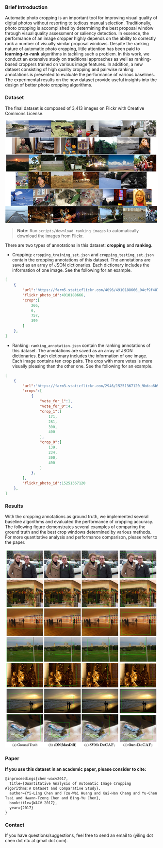 ### Brief Introduction

Automatic photo cropping is an important tool for improving visual quality of digital photos without resorting to tedious manual selection. Traditionally, photo cropping is accomplished by determining the best proposal window through visual quality assessment or saliency detection. In essence, the performance of an image cropper highly depends on the ability to correctly rank a number of visually similar proposal windows. Despite the ranking nature of automatic photo cropping, little attention has been paid to **learning-to-rank** algorithms in tackling such a problem. In this work, we conduct an extensive study on traditional approaches as well as ranking-based croppers trained on various image features. In addition, a new dataset consisting of high quality cropping and pairwise ranking annotations is presented to evaluate the performance of various baselines. The experimental results on the new dataset provide useful insights into the design of better photo cropping algorithms.

### Dataset

The final dataset is composed of 3,413 images on Flickr with Creative Commons License.

![Example images](images/dataset.jpg)


> **Note:** Run `scripts/download_ranking_images` to automatically download the images from Flickr.

There are two types of annotations in this dataset: **cropping** and **ranking**.

* Cropping: `cropping_training_set.json` and `cropping_testing_set.json` contain the cropping annotations of this dataset. The annotations are saved as an array of JSON dictionaries. Each dictionary includes the information of one image. See the following for an example.

```json
[
    {
        "url":"https://farm5.staticflickr.com/4096/4910188666_04cf9f487d_b.jpg",
        "flickr_photo_id":4910188666,
        "crop":[
            266,
            6,
            757,
            399
        ]
    },
]
```

* Ranking: `ranking_annotation.json` contain the ranking annotations of this dataset. The annotations are saved as an array of JSON dictionaries. Each dictionary includes the information of one image. Each image contains ten crop pairs. The crop with more votes is more visually pleasing than the other one. See the following for an example.

```json
[
    {
        "url":"https://farm3.staticflickr.com/2946/15251367120_9bdca6b5c3_c.jpg",
        "crops":[
            {
                "vote_for_1":1,
                "vote_for_0":4,
                "crop_1":[
                    171,
                    281,
                    300,
                    400
                ],
                "crop_0":[
                    139,
                    234,
                    300,
                    400
                ]
            },
        ],
        "flickr_photo_id":15251367120
    },
]
```

### Results

With the cropping annotations as ground truth, we implemented several baseline algorithms and evaluated the performance of cropping accuracy.
The following figure demonstrates several examples of comparing the ground truth and the best crop windows determined by various methods.
For more quantitative analysis and performance comparison, please refer to the paper.

![Comparison with previous methods](images/results.jpg)

### Paper

**If you use this dataset in an academic paper, please consider to cite:**

    @inproceedings{chen-wacv2017,
      title={Quantitative Analysis of Automatic Image Cropping Algorithms:A Dataset and Comparative Study},
      author={Yi-Ling Chen and Tzu-Wei Huang and Kai-Han Chang and Yu-Chen Tsai and Hwann-Tzong Chen and Bing-Yu Chen},
      booktitle={WACV 2017},
      year={2017}
    }

### Contact
If you have questions/suggestions, feel free to send an email to (yiling dot chen dot ntu at gmail dot com).
